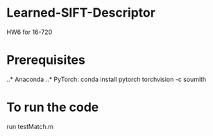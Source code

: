 # Learned-SIFT-Descriptor
HW6 for 16-720
# Prerequisites 
..* Anaconda
..* PyTorch: conda install pytorch torchvision -c soumith

# To run the code
run testMatch.m
